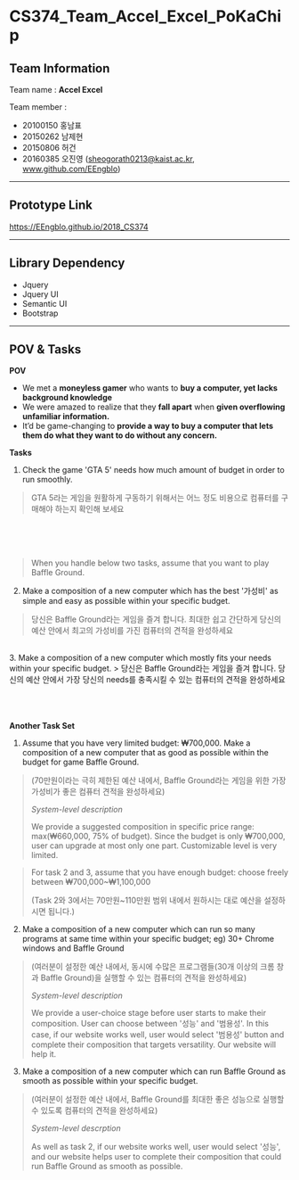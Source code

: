 
# CS374_Team_Accel_Excel_PoKaChip

## Team Information
Team name : **Accel Excel**

Team member :
- 20100150 홍남표
- 20150262 남제현
- 20150806 허건
- 20160385 오진영 (sheogorath0213@kaist.ac.kr, www.github.com/EEngblo)
-------------------------
## Prototype Link

https://EEngblo.github.io/2018_CS374

-------------------------
## Library Dependency

 - Jquery
 - Jquery UI
 - Semantic UI
 - Bootstrap

--------------------------
## POV & Tasks

 **POV**
 -  We met a **moneyless gamer** who wants to **buy a computer, yet lacks background knowledge**
 -  We were amazed to realize that they **fall apart** when **given overflowing unfamiliar information.**
 -  It’d be game-changing to **provide a way to buy a computer that lets them do what they want to do without any concern.**


 **Tasks**
 1. Check the game 'GTA 5' needs how much amount of budget in order to run smoothly.
 > GTA 5라는 게임을 원활하게 구동하기 위해서는 어느 정도 비용으로 컴퓨터를 구매해야 하는지 확인해 보세요
 
 <br /><br /><br />
 
 > When you handle below two tasks, assume that you want to play Baffle Ground.
 2. Make a composition of a new computer which has the best '가성비' as simple and easy as possible within your specific budget.
 > 당신은 Baffle Ground라는 게임을 즐겨 합니다. 최대한 쉽고 간단하게 당신의 예산 안에서 최고의 가성비를 가진 컴퓨터의 견적을 완성하세요
 
 <br />
 3. Make a composition of a new computer which mostly fits your needs within your specific budget.
 > 당신은 Baffle Ground라는 게임을 즐겨 합니다. 당신의 예산 안에서 가장 당신의 needs를 충족시킬 수 있는 컴퓨터의 견적을 완성하세요
 
<br /><br /><br />
 **Another Task Set**
 
1. Assume that you have very limited budget: ₩700,000. Make a composition of a new computer that as good as possible within the budget for game Baffle Ground.

> (70만원이라는 극히 제한된 예산 내에서, Baffle Ground라는 게임을 위한 가장 가성비가 좋은 컴퓨터 견적을 완성하세요)
> 
> *System-level description*
> 
> We provide a suggested composition in specific price range: max(₩660,000, 75% of budget). Since the budget is only ₩700,000, user can upgrade at most only one part. Customizable level is very limited.

>For task 2 and 3, assume that you have enough budget: choose freely between ₩700,000~₩1,100,000
>
>(Task 2와 3에서는 70만원~110만원 범위 내에서 원하시는 대로 예산을 설정하시면 됩니다.)

2. Make a composition of a new computer which can run so many programs at same time within your specific budget; eg) 30+ Chrome windows and Baffle Ground

>(여러분이 설정한 예산 내에서, 동시에 수많은 프로그램들(30개 이상의 크롬 창과 Baffle Ground)을 실행할 수 있는 컴퓨터의 견적을 완성하세요)
>
> *System-level description*
> 
> We provide a user-choice stage before user starts to make their composition. User can choose between '성능' and '범용성'. In this case, if our website works well, user would select '범용성' button and complete their composition that targets versatility. Our website will help it.

3. Make a composition of a new computer which can run Baffle Ground as smooth as possible within your specific budget.

>(여러분이 설정한 예산 내에서, Baffle Ground를 최대한 좋은 성능으로 실행할 수 있도록 컴퓨터의 견적을 완성하세요)
>
> *System-level descrption*
> 
> As well as task 2, if our website works well, user would select '성능', and our website helps user to complete their composition that could run Baffle Ground as smooth as possible.
